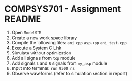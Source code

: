 # COMPSYS701 - Assignment README

1. Open `ModelSIM`
2. Create a new work space library
3. Compile the following files: `ani.cpp` `asp.cpp` `ani_test.cpp`
4. Execute a System C Link
5. Simulate without optimization
6. Add all signals from `top` module
7. Add signals `A` and `B` signals from `my_asp` module
8. Input into terminal: `run 9500 ns`
9. Observe waveforms (refer to simulation section in report)